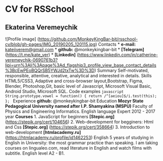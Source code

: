 # CV for RSSchool
## Ekaterina Veremeychik
![Profile image] (https://github.com/MonkeyKingBar-bit/rsschool-cv/blob/gh-pages/IMG_20190205_120115.jpg)
Contacts
    * __e-mail:__ kateiiverem@gmail.com
    * __github:__ @monkeykingbar-bit
    * __[Telegram]__ (https://t.me/kate_ver)
    * __[Linkedin]__ (https://www.linkedin.com/in/catherine-veremeychik-0690761b3?lipi=urn%3Ali%3Apage%3Ad_flagship3_profile_view_base_contact_details%3BcEwPEoBQQrSB5YWJd2txTw%3D%3D)
Summary
    Self-motivated, responsible, attentive, creative, analytical and interested in details.
Skills
    HTML5/CSS3, Adaptive and cross-browser layout,Bootstrap, Figma, Blender, Photoshop,Git, basic level of Javascript, Microsoft Visual Basic, Android Studio, Microsoft SQL.
Code examples
    ```javascript
    String.prototype.vowel = function() {
        return /^[aeiou]$/i.test(this);
    };
    ```
Experience
    __github:__ @monkeykingbar-bit
Education
    __Mozyr State Pedagogical University named after I.P. Shamyakina (MSPU)__
    Faculty of Physics and Engineering
    Informatics. English language
    Expert 
    2012 - 2017 year
    __Courses__
    1. JavaScript for beginners
        __[Stepic.org]__ (https://stepik.org/cert/104656)
    2. Web-development for begginers: Html and Css
        __[Stepic.org]__ (https://stepik.org/cert/358664)
    3. Introduction to web-development
        __[htmlacademy.ru]__ (https://htmlacademy.ru/profile/id1462253)
English
    5 years of studying in English in University: the most grammar practice than speaking.
    I am taking courses on lingualeo.com, read literature in English and watch films with subtitle.
    English level A2 - B1.